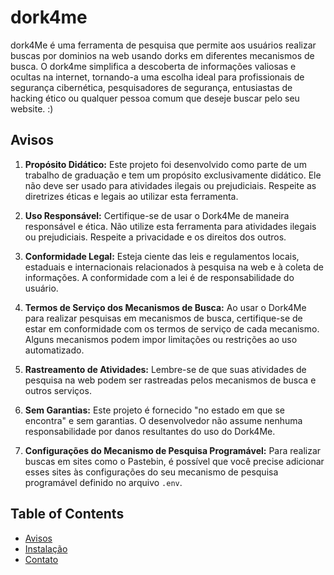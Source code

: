# dork4me

dork4Me é uma ferramenta de pesquisa que permite aos usuários realizar buscas por dominios na web usando dorks em diferentes mecanismos de busca. O dork4me simplifica a descoberta de informações valiosas e ocultas na internet, tornando-a uma escolha ideal para profissionais de segurança cibernética, pesquisadores de segurança, entusiastas de hacking ético ou qualquer pessoa comum que deseje buscar pelo seu website.
:)

## Avisos

1. **Propósito Didático:** Este projeto foi desenvolvido como parte de um trabalho de graduação e tem um propósito exclusivamente didático. Ele não deve ser usado para atividades ilegais ou prejudiciais. Respeite as diretrizes éticas e legais ao utilizar esta ferramenta.

2. **Uso Responsável:** Certifique-se de usar o Dork4Me de maneira responsável e ética. Não utilize esta ferramenta para atividades ilegais ou prejudiciais. Respeite a privacidade e os direitos dos outros.

3. **Conformidade Legal:** Esteja ciente das leis e regulamentos locais, estaduais e internacionais relacionados à pesquisa na web e à coleta de informações. A conformidade com a lei é de responsabilidade do usuário.

4. **Termos de Serviço dos Mecanismos de Busca:** Ao usar o Dork4Me para realizar pesquisas em mecanismos de busca, certifique-se de estar em conformidade com os termos de serviço de cada mecanismo. Alguns mecanismos podem impor limitações ou restrições ao uso automatizado.

5. **Rastreamento de Atividades:** Lembre-se de que suas atividades de pesquisa na web podem ser rastreadas pelos mecanismos de busca e outros serviços.

6. **Sem Garantias:** Este projeto é fornecido "no estado em que se encontra" e sem garantias. O desenvolvedor não assume nenhuma responsabilidade por danos resultantes do uso do Dork4Me.

7. **Configurações do Mecanismo de Pesquisa Programável:** Para realizar buscas em sites como o Pastebin, é possível que você precise adicionar esses sites às configurações do seu mecanismo de pesquisa programável definido no arquivo `.env`.

## Table of Contents

- [Avisos](#avisos)
- [Instalação](#instalação)
- [Contato](#contato)
